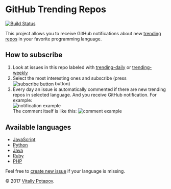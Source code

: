 # GitHub Trending Repos
[![Build Status](https://travis-ci.org/vitalets/github-trending-repos.svg?branch=master)](https://travis-ci.org/vitalets/github-trending-repos)

This project allows you to receive GitHub notifications about new [trending repos](https://github.com/trending) in your favorite programming language.

## How to subscribe
1. Look at issues in this repo labeled with [trending-daily] or [trending-weekly]
2. Select the most interesting ones and subscribe (press <img alt="subscribe button" valign="middle" src="https://user-images.githubusercontent.com/1473072/32487280-46f4489c-c3ba-11e7-82d7-cfe073cac8d1.png"> button)
3. Every day an issue is automatically commented if there are new trending repos in selected language. And you receive GitHub notification. For example:  
  ![notification example](https://user-images.githubusercontent.com/1473072/32488601-4295b138-c3be-11e7-8eb2-18a624c54ca2.png)  
  The comment itself is like this:
  ![comment example](https://user-images.githubusercontent.com/1473072/32488902-4cb7d26c-c3bf-11e7-9a4c-bc77cb3643b2.png)

## Available languages
* [JavaScript](https://github.com/vitalets/github-trending-repos/issues/5)
* [Python](https://github.com/vitalets/github-trending-repos/issues/7)
* [Java](https://github.com/vitalets/github-trending-repos/issues/8)
* [Ruby](https://github.com/vitalets/github-trending-repos/issues/9)
* [PHP](https://github.com/vitalets/github-trending-repos/issues/10)

Feel free to [create new issue](https://github.com/vitalets/github-trending-repos/issues/new) if your language is missing.

&copy; 2017 [Vitaliy Potapov](https://github.com/vitalets).

[trending-daily]: https://github.com/vitalets/github-trending-repos/labels/trending-daily
[trending-weekly]: https://github.com/vitalets/github-trending-repos/labels/trending-weekly

